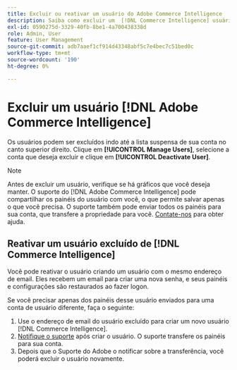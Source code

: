 ```yaml
---
title: Excluir ou reativar um usuário do Adobe Commerce Intelligence
description: Saiba como excluir um  [!DNL Commerce Intelligence] usuário.
exl-id: 0590275d-3329-40fb-8be1-4a700438338d
role: Admin, User
feature: User Management
source-git-commit: adb7aaef1cf914d43348abf5c7e4bec7c51bed0c
workflow-type: tm+mt
source-wordcount: '190'
ht-degree: 0%

---
```


# Excluir um usuário [!DNL Adobe Commerce Intelligence]

Os usuários podem ser excluídos indo até a lista suspensa de sua conta no canto superior direito. Clique em **[!UICONTROL Manage Users]**, selecione a conta que deseja excluir e clique em **[!UICONTROL Deactivate User]**.

>[!NOTE]
>
>Antes de excluir um usuário, verifique se há gráficos que você deseja manter. O suporte do [!DNL Adobe Commerce Intelligence] pode compartilhar os painéis do usuário com você, o que permite salvar apenas o que você precisa. O suporte também pode enviar todos os painéis para sua conta, que transfere a propriedade para você. [Contate-nos](../../guide-overview.md#Submitting-a-Support-Ticket) para obter ajuda.

## Reativar um usuário excluído de [!DNL Commerce Intelligence]

Você pode reativar o usuário criando um usuário com o mesmo endereço de email. Eles recebem um email para criar uma nova senha, e seus painéis e configurações são restaurados ao fazer logon.

Se você precisar apenas dos painéis desse usuário enviados para uma conta de usuário diferente, faça o seguinte:

1. Use o endereço de email do usuário excluído para criar um novo usuário [!DNL Commerce Intelligence].
1. [Notifique o suporte](https://experienceleague.adobe.com/docs/commerce-knowledge-base/kb/troubleshooting/miscellaneous/mbi-service-policies.html) após criar o usuário. O suporte transfere os painéis para sua conta.
1. Depois que o Suporte do Adobe o notificar sobre a transferência, você poderá excluir o usuário novamente.
